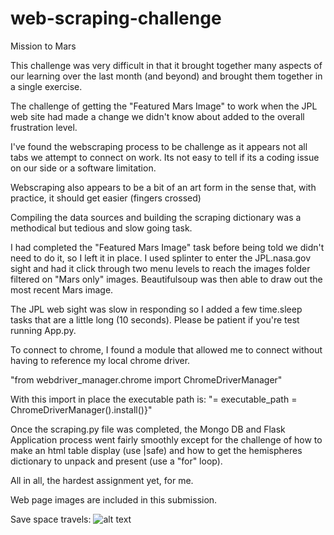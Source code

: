 # web-scraping-challenge
Mission to Mars

This challenge was very difficult in that it brought together many aspects of our learning over the last month (and beyond) and brought them together in a single exercise. 

The challenge of getting the "Featured Mars Image" to work when the JPL web site had made a change we didn't know about added to the overall frustration level. 

I've found the webscraping process to be challenge as it appears not all tabs we attempt to connect on work. Its not easy to tell if its a coding issue on our side or a software limitation. 

Webscraping also appears to be a bit of an art form in the sense that, with practice, it should get easier (fingers crossed)

Compiling the data sources and building the scraping dictionary was a methodical but tedious and slow going task. 

I had completed the "Featured Mars Image" task before being told we didn't need to do it, so I left it in place. I used splinter to enter the JPL.nasa.gov sight and had it click through two menu levels to reach the images folder filtered on "Mars only" images. Beautifulsoup was then able to draw out the most recent Mars image. 

The JPL web sight was slow in responding so I added a few time.sleep tasks that are a little long (10 seconds). Please be patient if you're test running App.py.

To connect to chrome, I found a module that allowed me to connect without having to reference my local chrome driver. 

"from webdriver_manager.chrome import ChromeDriverManager"

With this import in place the executable path is: 
"= executable_path = ChromeDriverManager().install()}"

Once the scraping.py file was completed, the Mongo DB and Flask Application process went fairly smoothly except for the challenge of how to make an html table display (use |safe) and how to get the hemispheres dictionary to unpack and present (use a "for" loop). 

All in all, the hardest assignment yet, for me.

Web page images are included in this submission. 

Save space travels:
![alt text](https://i.pinimg.com/originals/ee/f4/ee/eef4ee90952d20809e28ccd1c4e05616.jpg)
